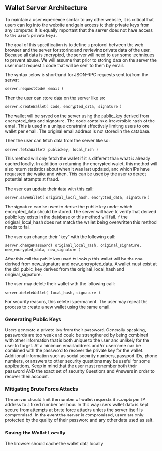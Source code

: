 ## Wallet Server Architecture

To maintain a user experience similar to any other website, it is critical that users can log into the website and gain access to their private keys from any computer. It is equally important that the server does not have access to the user's private keys.

The goal of this specification is to define a protocol between the web browser and the server for storing and retrieving private data of the user. Because all data is encrypted, the server will need to use some techniques to prevent abuse. We will assume that prior to storing data on the server the user must request a code that will be sent to them by email.

The syntax below is shorthand for JSON-RPC requests sent to/from the server:

    server.requestCode( email )

Then the user can store data on the server like so:

    server.createWallet( code, encrypted_data, signature ) 

The wallet will be saved on the server using the public_key derived from encrypted_data and signature. The code contains a irreversible hash of the email. This is used in a unique constraint effectively limiting users to one wallet per email. The original email address is not stored in the database.

Then the user can fetch data from the server like so:

    server.fetchWallet( publickey, local_hash )

This method will only fetch the wallet if it is different than what is already cached locally. In addition to returning the encrypted wallet, this method will also return statistics about when it was last updated, and which IPs have requested the wallet and when. This can be used by the user to detect potential attempts at fraud.

The user can update their data with this call:

    server.saveWallet( original_local_hash, encrypted_data, signature )

The signature can be used to derive the public key under which encrypted_data should be stored. The server will have to verify that derived public key exists in the database or this method will fail. If the original_local_hash does not match the wallet being overwritten this method needs to fail.

The user can change their "key" with the following call:

    server.changePassword( original_local_hash, original_signature, new_encrypted_data, new_signature )

After this call the public key used to lookup this wallet will be the one derived from new_signature and new_encrypted_data. A wallet must exist at the old_public_key derived from the original_local_hash and original_signature.

The user may delete their wallet with the following call:

    server.deleteWallet( local_hash, signature )

For security reasons, this delete is permanent. The user may repeat the process to create a new wallet using the same email.

### Generating Public Keys

Users generate a private key from their password. Generally speaking, passwords are too weak and could be strengthened by being combined with other information that is both unique to the user and unlikely for the user to forget. At a minimum email address and/or username can be combined with the password to recover the private key for the wallet. Additional information such as social security numbers, passport IDs, phone numbers, or answers to other security questions may be useful for some applications. Keep in mind that the user must remember both their password AND the exact set of security Questions and Answers in order to recover their account.

### Mitigating Brute Force Attacks

The server should limit the number of wallet requests it accepts per IP address to a fixed number per hour. In this way users wallet data is kept secure from attempts at brute force attacks unless the server itself is compromised. In the event the server is compromised, users are only protected by the quality of their password and any other data used as salt.

### Saving the Wallet Locally

The browser should cache the wallet data locally

